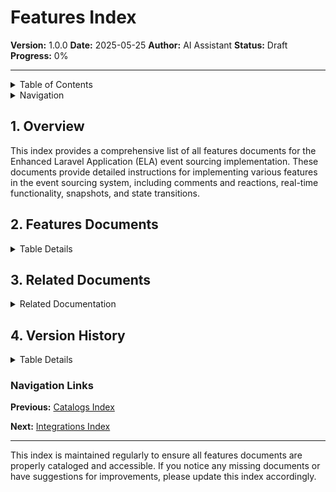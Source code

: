 # Features Index

**Version:** 1.0.0
**Date:** 2025-05-25
**Author:** AI Assistant
**Status:** Draft
**Progress:** 0%

---

<details>
<summary>Table of Contents</summary>

- [1. Overview](#1-overview)
- [2. Features Documents](#2-features-documents)
- [3. Related Documents](#3-related-documents)
- [4. Version History](#4-version-history)

</details>

<details>
<summary>Navigation</summary>

**Main:**
[Home](../../../000-readme.md) |
[Documentation Index](../../../000-index.md) |
[Implementation Plan Index](../../000-index.md) |
[Event Sourcing Index](../000-index.md)

**You are here:**
[Home](../../../000-readme.md) >
[Documentation Index](../../../000-index.md) >
[Implementation Plan Index](../../000-index.md) >
[Event Sourcing Index](../000-index.md) >
**Features Index**

</details>

## 1. Overview

This index provides a comprehensive list of all features documents for the Enhanced Laravel Application (ELA) event sourcing implementation. These documents provide detailed instructions for implementing various features in the event sourcing system, including comments and reactions, real-time functionality, snapshots, and state transitions.

## 2. Features Documents

<details>
<summary>Table Details</summary>

| Document | Description |
| --- | --- |
| [010-comments-reactions.md](./010-comments-reactions.md) | Implementation of comments and reactions in the event sourcing system |
| [020-real-time.md](./020-real-time.md) | Implementation of real-time functionality in the event sourcing system |
| [030-snapshots.md](./030-snapshots.md) | Implementation of snapshots in the event sourcing system |
| [040-state-transitions.md](./040-state-transitions.md) | Implementation of state transitions in the event sourcing system |

</details>

## 3. Related Documents

<details>
<summary>Related Documentation</summary>

| Document | Description |
| --- | --- |
| [Event Sourcing Overview](../010-overview.md) | Overview of event sourcing implementation |
| [Aggregates Index](../020-aggregates/000-index.md) | Aggregates that use these features |
| [Event Sourcing State Machines](../080-state-machines.md) | State machines used with state transitions |
| [Catalogs Index](../100-catalogs/000-index.md) | Catalogs of commands and events used by these features |
| [CQRS Integration](../120-integrations/010-cqrs-integration.md) | Integration of CQRS with event sourcing features |
| [State Machine Integration](../120-integrations/020-state-machine-integration.md) | Integration of state machines with event sourcing features |
| [Real-Time Integration](../120-integrations/030-real-time-integration.md) | Integration of real-time functionality with other systems |

</details>

## 4. Version History

<details>
<summary>Table Details</summary>

| Version | Date | Changes | Author |
| --- | --- | --- | --- |
| 1.0.0 | 2025-05-25 | Initial version | AI Assistant |

</details>

### Navigation Links

**Previous:** [Catalogs Index](../100-catalogs/000-index.md)

**Next:** [Integrations Index](../120-integrations/000-index.md)

---

This index is maintained regularly to ensure all features documents are properly cataloged and accessible. If you notice any missing documents or have suggestions for improvements, please update this index accordingly.

